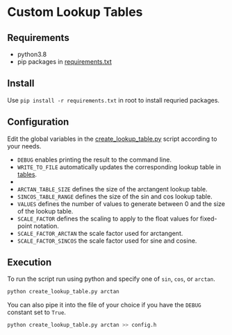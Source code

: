 # Custom Lookup Tables

## Requirements

- python3.8
- pip packages in [requirements.txt](../requirements.txt)

## Install

Use `pip install -r requirements.txt` in root to install requried packages.

## Configuration

Edit the global variables in the [create_lookup_table.py](../scripts/create_lookup_table.py) script according to your needs.

- `DEBUG` enables printing the result to the command line.
- `WRITE_TO_FILE` automatically updates the corresponding lookup table in [tables](../src/tables).
-
- `ARCTAN_TABLE_SIZE` defines the size of the arctangent lookup table.
- `SINCOS_TABLE_RANGE` defines the size of the sin and cos lookup table.
- `VALUES` defines the number of values to generate between 0 and the size of the lookup table.
- `SCALE_FACTOR` defines the scaling to apply to the float values for fixed-point notation.
- `SCALE_FACTOR_ARCTAN` the scale factor used for arctangent.
- `SCALE_FACTOR_SINCOS` the scale factor used for sine and cosine.

## Execution

To run the script run using python and specify one of `sin`, `cos`, or `arctan`.

```bash
python create_lookup_table.py arctan
```

You can also pipe it into the file of your choice if you have the `DEBUG` constant set to `True`.

```bash
python create_lookup_table.py arctan >> config.h
```
